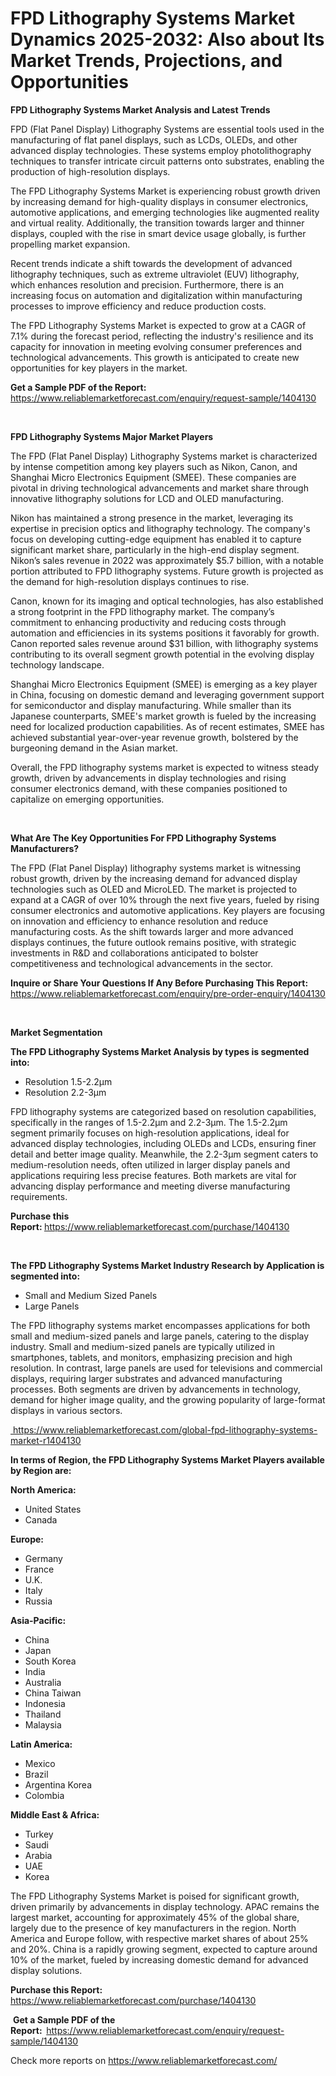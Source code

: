 <p><h1>FPD Lithography Systems Market Dynamics 2025-2032: Also about Its Market Trends, Projections, and Opportunities</h1></p><p><strong>FPD Lithography Systems Market Analysis and Latest Trends</strong></p>
<p><p>FPD (Flat Panel Display) Lithography Systems are essential tools used in the manufacturing of flat panel displays, such as LCDs, OLEDs, and other advanced display technologies. These systems employ photolithography techniques to transfer intricate circuit patterns onto substrates, enabling the production of high-resolution displays. </p><p>The FPD Lithography Systems Market is experiencing robust growth driven by increasing demand for high-quality displays in consumer electronics, automotive applications, and emerging technologies like augmented reality and virtual reality. Additionally, the transition towards larger and thinner displays, coupled with the rise in smart device usage globally, is further propelling market expansion.</p><p>Recent trends indicate a shift towards the development of advanced lithography techniques, such as extreme ultraviolet (EUV) lithography, which enhances resolution and precision. Furthermore, there is an increasing focus on automation and digitalization within manufacturing processes to improve efficiency and reduce production costs.</p><p>The FPD Lithography Systems Market is expected to grow at a CAGR of 7.1% during the forecast period, reflecting the industry's resilience and its capacity for innovation in meeting evolving consumer preferences and technological advancements. This growth is anticipated to create new opportunities for key players in the market.</p></p>
<p><strong>Get a Sample PDF of the Report:&nbsp;</strong> <a href="https://www.reliablemarketforecast.com/enquiry/request-sample/1404130?utm_campaign=1875&utm_medium=2&utm_source=Github&utm_content=ia&utm_term=13012025&utm_id=fpd-lithography-systems">https://www.reliablemarketforecast.com/enquiry/request-sample/1404130</a></p>
<p>&nbsp;</p>
<p><strong>FPD Lithography Systems Major Market Players</strong></p>
<p><p>The FPD (Flat Panel Display) Lithography Systems market is characterized by intense competition among key players such as Nikon, Canon, and Shanghai Micro Electronics Equipment (SMEE). These companies are pivotal in driving technological advancements and market share through innovative lithography solutions for LCD and OLED manufacturing.</p><p>Nikon has maintained a strong presence in the market, leveraging its expertise in precision optics and lithography technology. The company's focus on developing cutting-edge equipment has enabled it to capture significant market share, particularly in the high-end display segment. Nikon’s sales revenue in 2022 was approximately $5.7 billion, with a notable portion attributed to FPD lithography systems. Future growth is projected as the demand for high-resolution displays continues to rise.</p><p>Canon, known for its imaging and optical technologies, has also established a strong footprint in the FPD lithography market. The company’s commitment to enhancing productivity and reducing costs through automation and efficiencies in its systems positions it favorably for growth. Canon reported sales revenue around $31 billion, with lithography systems contributing to its overall segment growth potential in the evolving display technology landscape.</p><p>Shanghai Micro Electronics Equipment (SMEE) is emerging as a key player in China, focusing on domestic demand and leveraging government support for semiconductor and display manufacturing. While smaller than its Japanese counterparts, SMEE's market growth is fueled by the increasing need for localized production capabilities. As of recent estimates, SMEE has achieved substantial year-over-year revenue growth, bolstered by the burgeoning demand in the Asian market.</p><p>Overall, the FPD lithography systems market is expected to witness steady growth, driven by advancements in display technologies and rising consumer electronics demand, with these companies positioned to capitalize on emerging opportunities.</p></p>
<p>&nbsp;</p>
<p><strong>What Are The Key Opportunities For FPD Lithography Systems Manufacturers?</strong></p>
<p><p>The FPD (Flat Panel Display) lithography systems market is witnessing robust growth, driven by the increasing demand for advanced display technologies such as OLED and MicroLED. The market is projected to expand at a CAGR of over 10% through the next five years, fueled by rising consumer electronics and automotive applications. Key players are focusing on innovation and efficiency to enhance resolution and reduce manufacturing costs. As the shift towards larger and more advanced displays continues, the future outlook remains positive, with strategic investments in R&D and collaborations anticipated to bolster competitiveness and technological advancements in the sector.</p></p>
<p><strong>Inquire or Share Your Questions If Any Before Purchasing This Report:</strong> <a href="https://www.reliablemarketforecast.com/enquiry/pre-order-enquiry/1404130?utm_campaign=1875&utm_medium=2&utm_source=Github&utm_content=ia&utm_term=13012025&utm_id=fpd-lithography-systems">https://www.reliablemarketforecast.com/enquiry/pre-order-enquiry/1404130</a></p>
<p>&nbsp;</p>
<p><strong>Market Segmentation</strong></p>
<p><strong>The FPD Lithography Systems Market Analysis by types is segmented into:</strong></p>
<p><ul><li>Resolution 1.5-2.2µm</li><li>Resolution 2.2-3µm</li></ul></p>
<p><p>FPD lithography systems are categorized based on resolution capabilities, specifically in the ranges of 1.5-2.2µm and 2.2-3µm. The 1.5-2.2µm segment primarily focuses on high-resolution applications, ideal for advanced display technologies, including OLEDs and LCDs, ensuring finer detail and better image quality. Meanwhile, the 2.2-3µm segment caters to medium-resolution needs, often utilized in larger display panels and applications requiring less precise features. Both markets are vital for advancing display performance and meeting diverse manufacturing requirements.</p></p>
<p><strong>Purchase this Report:&nbsp;</strong><a href="https://www.reliablemarketforecast.com/purchase/1404130?utm_campaign=1875&utm_medium=2&utm_source=Github&utm_content=ia&utm_term=13012025&utm_id=fpd-lithography-systems">https://www.reliablemarketforecast.com/purchase/1404130</a></p>
<p>&nbsp;</p>
<p><strong>The FPD Lithography Systems Market Industry Research by Application is segmented into:</strong></p>
<p><ul><li>Small and Medium Sized Panels</li><li>Large Panels</li></ul></p>
<p><p>The FPD lithography systems market encompasses applications for both small and medium-sized panels and large panels, catering to the display industry. Small and medium-sized panels are typically utilized in smartphones, tablets, and monitors, emphasizing precision and high resolution. In contrast, large panels are used for televisions and commercial displays, requiring larger substrates and advanced manufacturing processes. Both segments are driven by advancements in technology, demand for higher image quality, and the growing popularity of large-format displays in various sectors.</p></p>
<p><a href="https://www.reliablemarketforecast.com/global-fpd-lithography-systems-market-r1404130?utm_campaign=1875&utm_medium=2&utm_source=Github&utm_content=ia&utm_term=13012025&utm_id=fpd-lithography-systems">&nbsp;https://www.reliablemarketforecast.com/global-fpd-lithography-systems-market-r1404130</a></p>
<p><strong>In terms of Region, the FPD Lithography Systems Market Players available by Region are:</strong></p>
<p>
    <p> <strong> North America: </strong>
        <ul>
            <li>United States</li>
            <li>Canada</li>
        </ul>
        </p> 
    <p> <strong> Europe: </strong>
        <ul>
            <li>Germany</li>
            <li>France</li>
            <li>U.K.</li>
            <li>Italy</li>
            <li>Russia</li>
        </ul>
        </p> 
    <p> <strong> Asia-Pacific: </strong>
        <ul>
            <li>China</li>
            <li>Japan</li>
            <li>South Korea</li>
            <li>India</li>
            <li>Australia</li>
            <li>China Taiwan</li>
            <li>Indonesia</li>
            <li>Thailand</li>
            <li>Malaysia</li>
        </ul>
        </p> 
    <p> <strong> Latin America: </strong>
        <ul>
            <li>Mexico</li>
            <li>Brazil</li>
            <li>Argentina Korea</li>
            <li>Colombia</li>
        </ul>
        </p> 
    <p> <strong> Middle East & Africa: </strong>
        <ul>
            <li>Turkey</li>
            <li>Saudi</li>
            <li>Arabia</li>
            <li>UAE</li>
            <li>Korea</li>
        </ul>
    </p>
    </p>
<p><p>The FPD Lithography Systems Market is poised for significant growth, driven primarily by advancements in display technology. APAC remains the largest market, accounting for approximately 45% of the global share, largely due to the presence of key manufacturers in the region. North America and Europe follow, with respective market shares of about 25% and 20%. China is a rapidly growing segment, expected to capture around 10% of the market, fueled by increasing domestic demand for advanced display solutions.</p></p>
<p><strong>Purchase this Report: </strong><a href="https://www.reliablemarketforecast.com/purchase/1404130?utm_campaign=1875&utm_medium=2&utm_source=Github&utm_content=ia&utm_term=13012025&utm_id=fpd-lithography-systems">https://www.reliablemarketforecast.com/purchase/1404130</a></p>
<p>&nbsp;<strong>Get a Sample PDF of the Report:&nbsp;&nbsp;</strong><a href="https://www.reliablemarketforecast.com/enquiry/request-sample/1404130?utm_campaign=1875&utm_medium=2&utm_source=Github&utm_content=ia&utm_term=13012025&utm_id=fpd-lithography-systems">https://www.reliablemarketforecast.com/enquiry/request-sample/1404130</a></p>
<p><strong></strong></p>
<p>Check more reports on <a href="https://www.reliablemarketforecast.com/?utm_campaign=1875&utm_medium=2&utm_source=Github&utm_content=ia&utm_term=13012025&utm_id=fpd-lithography-systems">https://www.reliablemarketforecast.com/</a></p>